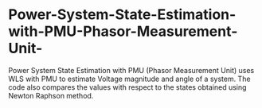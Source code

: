 # Power-System-State-Estimation-with-PMU-Phasor-Measurement-Unit-
Power System State Estimation with PMU (Phasor Measurement Unit) uses WLS with PMU to estimate Voltage magnitude and angle of a system. The code also compares the values with respect to the states obtained using Newton Raphson method.


